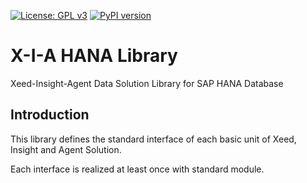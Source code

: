 [![License: GPL v3](https://img.shields.io/badge/License-GPLv3-blue.svg)](https://www.gnu.org/licenses/gpl-3.0) 
[![PyPI version](https://badge.fury.io/py/xialib-hana.svg)](https://pypi.org/project/xialib-hana) 
# X-I-A HANA Library
Xeed-Insight-Agent Data Solution Library for SAP HANA Database
## Introduction
This library defines the standard interface of each basic unit of Xeed, Insight and Agent Solution. 

Each interface is realized at least once with standard module. 